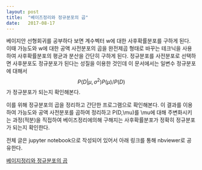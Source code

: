 ```yaml
---
layout: post
title:  "베이즈정리와 정규분포의 곱"
date:   2017-08-17
---
```


베이지안 선형회귀를 공부하다 보면 계수벡터 w에 대한 사후확률분포를 구하게 된다.
이때 가능도와 w에 대한 공액 사전분포의 곱을 완전제곱 형태로 바꾸는 테크닉을 사용하여
사후확률분포의 평균과 분산을 간단히 구하게 된다.
정규분포를 사전분포로 선택하면 사후분포도 정규분포가 된다는 성질을 이용한 것인데
이 문서에서는 일변수 정규분포에 대해서 $$P(D|\mu,\sigma^2)P(\mu)/P(D)$$가 정규분포가
되는지 확인해본다.

이를 위해 정규분포의 곱을 정리하고 간단한 프로그램으로 확인해본다.
이 결과를 이용하여 가능도와 공액 사전분포를 곱하여 정리하고
P(D,\mu)를 \mu에 대해 주변화시키는 과정(적분)을 직접하여
베이즈정리에의해 구해지는 사후확률분포가 정확히 정규분포가 되는지 확인한다.

전체 글은 jupyter notebook으로 작성되어 있어서 아래 링크를 통해 nbviewer로 공유한다.

[베이지정리와 정규분포의 곱][productgaussian]

[productgaussian]: http://nbviewer.jupyter.org/github/metamath1/ml-simple-works/blob/master/fitting/product-of-gaussian.ipynb 
